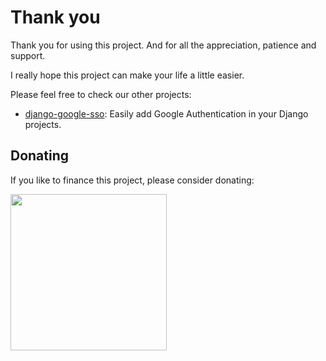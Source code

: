 # Thank you

Thank you for using this project. And for all the appreciation, patience and support.

I really hope this project can make your life a little easier.

Please feel free to check our other projects:

* [django-google-sso](https://github.com/megalus/django-google-sso): Easily add Google Authentication in your Django projects.

## Donating

If you like to finance this project, please consider donating:

<script type="text/javascript" src="https://cdnjs.buymeacoffee.com/1.0.0/button.prod.min.js" data-name="bmc-button" data-slug="chrismaille" data-color="#5F7FFF" data-emoji=""  data-font="Lato" data-text="Buy me a coffee" data-outline-color="#000000" data-font-color="#ffffff" data-coffee-color="#FFDD00" ></script>


<img src="https://media.giphy.com/media/hXMGQqJFlIQMOjpsKC/giphy.gif" width="250"/>
